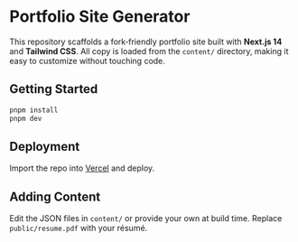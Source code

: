 # Portfolio Site Generator

This repository scaffolds a fork‑friendly portfolio site built with **Next.js 14** and **Tailwind CSS**. All copy is loaded from the `content/` directory, making it easy to customize without touching code.

## Getting Started

```bash
pnpm install
pnpm dev
```

## Deployment

Import the repo into [Vercel](https://vercel.com/new) and deploy.

## Adding Content

Edit the JSON files in `content/` or provide your own at build time. Replace `public/resume.pdf` with your résumé.
